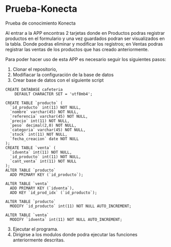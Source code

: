 # Prueba-Konecta
Prueba de conocimiento Konecta

Al entrar a la APP encontras 2 tarjetas donde en Productos podras registrar productos en el formulario y una vez guardados podran ser visualizados en la tabla. Donde podras eliminar y modificar los registros; en Ventas podras registrar las ventas de los productos que has creado anteriormente.

Para poder hacer uso de esta APP es necesario seguir los siguientes pasos:

1. Clonar el repositorio,
2. Modifiacar la configuración de la base de datos
3. Crear base de datos con el siguiente script 
```
CREATE DATABASE cafeteria
    DEFAULT CHARACTER SET = 'utf8mb4';
    
CREATE TABLE `producto` (
  `id_producto` int(11) NOT NULL,
  `nombre` varchar(45) NOT NULL,
  `referencia` varchar(45) NOT NULL,
  `precio` int(11) NOT NULL,
  `peso` decimal(2,0) NOT NULL,
  `categoria` varchar(45) NOT NULL,
  `stock` int(11) NOT NULL,
  `fecha_creacion` date NOT NULL
);
CREATE TABLE `venta` (
  `idventa` int(11) NOT NULL,
  `id_producto` int(11) NOT NULL,
  `cant_venta` int(11) NOT NULL
);
ALTER TABLE `producto`
  ADD PRIMARY KEY (`id_producto`);

ALTER TABLE `venta`
  ADD PRIMARY KEY (`idventa`),
  ADD KEY `id_prod_idx` (`id_producto`);

ALTER TABLE `producto`
  MODIFY `id_producto` int(11) NOT NULL AUTO_INCREMENT;

ALTER TABLE `venta`
  MODIFY `idventa` int(11) NOT NULL AUTO_INCREMENT;
```
3. Ejecutar el programa.
4. Dirigirse a los modulos donde podra ejecutar las funciones anteriormente descritas.
